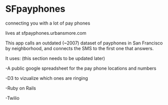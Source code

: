 SFpayphones
===========

connecting you with a lot of pay phones 

lives at sfpayphones.urbansmore.com

This app calls an outdated (~2007) dataset of payphones in San Francisco by neighborhood, and connects the SMS to the first one that answers. 

It uses: 
(this section needs to be updated later) 

-A public google spreadsheet for the pay phone locations and numbers 

-D3 to vizualize which ones are ringing 

-Ruby on Rails 

-Twilio
